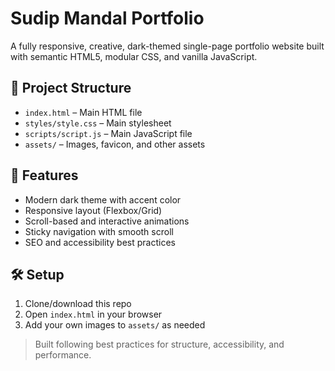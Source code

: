 # Sudip Mandal Portfolio

A fully responsive, creative, dark-themed single-page portfolio website built with semantic HTML5, modular CSS, and vanilla JavaScript.

## 📁 Project Structure

- `index.html` – Main HTML file
- `styles/style.css` – Main stylesheet
- `scripts/script.js` – Main JavaScript file
- `assets/` – Images, favicon, and other assets

## 🚀 Features
- Modern dark theme with accent color
- Responsive layout (Flexbox/Grid)
- Scroll-based and interactive animations
- Sticky navigation with smooth scroll
- SEO and accessibility best practices

## 🛠️ Setup
1. Clone/download this repo
2. Open `index.html` in your browser
3. Add your own images to `assets/` as needed



> Built following best practices for structure, accessibility, and performance.



